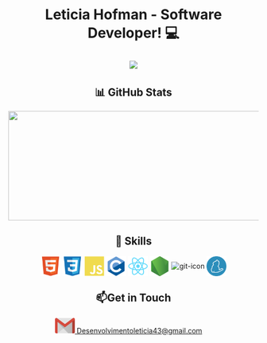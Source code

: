 # <p align="center">Leticia Hofman - Software Developer! 💻</p>

<p align="center">
  <a href="https://git.io/typing-svg"><img src="https://readme-typing-svg.demolab.com?font=Edu+SA+Beginner&size=30&pause=1&color=read&center=true&multiline=true&repeat=false&width=600&height=100&lines=Hello%2C+my+name+is+Leticia+Hofman;I'm+a+Software+Developer" /></a>
</p>

<div align="center">
  <h2>📊 GitHub Stats</h2>
  <img align="center" height="220em" width="830em" src="https://github-readme-stats.vercel.app/api/top-langs/?username=lehhofman&layout=compact&langs_count=16&theme=great-gatsby"/>
</div>

<div align="center"> 
    <h2>🚀 Skills </h2>
    <img align="center" height="40" alt="html-icon" src="https://raw.githubusercontent.com/devicons/devicon/master/icons/html5/html5-original.svg">
    <img align="center" height="40" alt="css-icon" src="https://raw.githubusercontent.com/devicons/devicon/master/icons/css3/css3-original.svg">
    <img align="center" height="40" alt="js-icon"  src="https://raw.githubusercontent.com/devicons/devicon/master/icons/javascript/javascript-plain.svg">
    <img align="center" height="40" alt="c-icon" src="https://raw.githubusercontent.com/devicons/devicon/master/icons/c/c-original.svg">
    <img align="center" height="40" alt="react-icon" src="https://raw.githubusercontent.com/devicons/devicon/master/icons/react/react-original.svg">
    <img align="center" height="40" alt="nodejs-icon" src="https://raw.githubusercontent.com/devicons/devicon/master/icons/nodejs/nodejs-original.svg">
    <img align="center" height="40" alt="git-icon" src="https://www.vectorlogo.zone/logos/git-scm/git-scm-icon.svg">
    <img align="center" height="40" alt="yarn-icon" src="https://raw.githubusercontent.com/devicons/devicon/master/icons/yarn/yarn-original.svg">
</div>
    
<h2 align="center"> 📫Get in Touch</h2>
<div align="center" style="margin-top: 20px;">
    <a href = "mailto:work.leticia.desenvolvimentoleticia43@gmail.com" style="margin-right: 20px;">
      <img width="40" src="gmail.svg">
       Desenvolvimentoleticia43@gmail.com
    </a>
</div>

